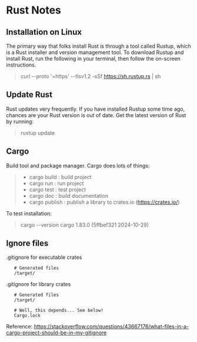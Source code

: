 # Rust Notes

## Installation on Linux
The primary way that folks install Rust is through a tool called Rustup, which is a Rust installer and version management tool.
To download Rustup and install Rust, run the following in your terminal, then follow the on-screen instructions.

> curl --proto '=https' --tlsv1.2 -sSf https://sh.rustup.rs | sh

## Update Rust
Rust updates very frequently. If you have installed Rustup some time ago, chances are your Rust version is out of date. Get the latest version of Rust by running:

> rustup update

## Cargo
Build tool and package manager. Cargo does lots of things:

> - cargo build   : build project
> - cargo run     : run project
> - cargo test    : test project
> - cargo doc     : build documentation
> - cargo publish : publish a library to crates.io (https://crates.io/)

To test installation:

> cargo --version
cargo 1.83.0 (5ffbef321 2024-10-29)

## Ignore files
.gitignore for executable crates
```
   # Generated files
   /target/
```

.gitignore for library crates
```
   # Generated files
   /target/

   # Well, this depends... See below!
   Cargo.lock
```

Reference:
https://stackoverflow.com/questions/43667176/what-files-in-a-cargo-project-should-be-in-my-gitignore

